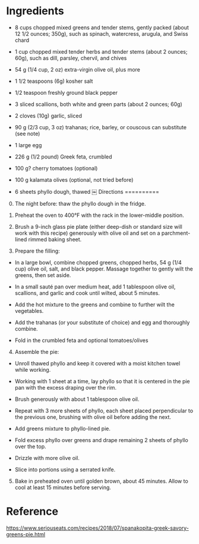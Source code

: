 Ingredients
===========
- 8 cups chopped mixed greens and tender stems, gently packed (about 12 1/2 ounces; 350g), such as spinach, watercress, arugula, and Swiss chard
- 1 cup chopped mixed tender herbs and tender stems (about 2 ounces; 60g), such as dill, parsley, chervil, and chives
- 54 g (1/4 cup, 2 oz) extra-virgin olive oil, plus more
- 1 1/2 teaspoons (6g) kosher salt
- 1/2 teaspoon freshly ground black pepper

- 3 sliced scallions, both white and green parts (about 2 ounces; 60g)
- 2 cloves (10g) garlic, sliced

- 90 g (2/3 cup, 3 oz) trahanas; rice, barley, or couscous can substitute (see 
  note)
- 1 large egg

- 226 g (1/2 pound) Greek feta, crumbled
- 100 g? cherry tomatoes (optional)
- 100 g kalamata olives (optional, not tried before)

- 6 sheets phyllo dough, thawed
￼
Directions
==========
0. The night before: thaw the phyllo dough in the fridge.

1. Preheat the oven to 400°F with the rack in the lower-middle position.

2. Brush a 9-inch glass pie plate (either deep-dish or standard 
   size will work with this recipe) generously with olive oil and set on a 
   parchment-lined rimmed baking sheet.

3. Prepare the filling:

  - In a large bowl, combine chopped greens, chopped herbs, 54 g (1/4 cup) 
    olive oil, salt, and black pepper. Massage together to gently wilt the 
    greens, then set aside.

  - In a small sauté pan over medium heat, add 1 tablespoon olive oil, 
    scallions, and garlic and cook until wilted, about 5 minutes.

  - Add the hot mixture to the greens and combine to further wilt the 
    vegetables.

  - Add the trahanas (or your substitute of choice) and egg and thoroughly 
    combine.

  - Fold in the crumbled feta and optional tomatoes/olives

4. Assemble the pie:

  - Unroll thawed phyllo and keep it covered with a moist kitchen towel while 
    working.

  - Working with 1 sheet at a time, lay phyllo so that it is centered in the 
    pie pan with the excess draping over the rim. 

  - Brush generously with about 1 tablespoon olive oil.

  - Repeat with 3 more sheets of phyllo, each sheet placed perpendicular to the 
    previous one, brushing with olive oil before adding the next.

  - Add greens mixture to phyllo-lined pie.

  - Fold excess phyllo over greens and drape remaining 2 sheets of phyllo over 
    the top.

  - Drizzle with more olive oil.

  - Slice into portions using a serrated knife.

5. Bake in preheated oven until golden brown, about 45 minutes. Allow to cool 
   at least 15 minutes before serving.

Reference
=========
https://www.seriouseats.com/recipes/2018/07/spanakopita-greek-savory-greens-pie.html
